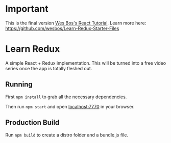 # Important

This is the final version [Wes Bos's React Tutorial](https://learnredux.com).  Learn more here: https://github.com/wesbos/Learn-Redux-Starter-Files

# Learn Redux

A simple React + Redux implementation. This will be turned into a free video series once the app is totally fleshed out.

## Running

First `npm install` to grab all the necessary dependencies.

Then run `npm start` and open <localhost:7770> in your browser.

## Production Build

Run `npm build` to create a distro folder and a bundle.js file.
